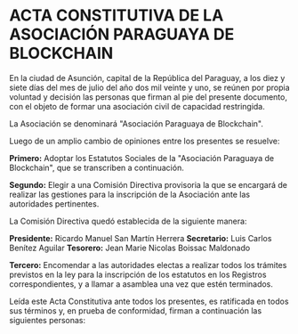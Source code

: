 # ACTA CONSTITUTIVA DE LA ASOCIACIÓN PARAGUAYA DE BLOCKCHAIN

En la ciudad de Asunción, capital de la República del Paraguay, a los diez y siete días del mes de julio del año dos mil veinte y uno, se reúnen por propia voluntad y decisión las personas que firman al pie del presente documento, con el objeto de formar una asociación civil de capacidad restringida.

La Asociación se denominará "Asociación Paraguaya de Blockchain".

Luego de un amplio cambio de opiniones entre los presentes se resuelve:  

**Primero:** Adoptar los Estatutos Sociales de la "Asociación Paraguaya de Blockchain", que se transcriben a continuación.

**Segundo:** Elegir a una Comisión Directiva provisoria la que se encargará de realizar las gestiones para la inscripción de la Asociación ante las autoridades pertinentes.

La Comisión Directiva quedó establecida de la siguiente manera:

**Presidente:** Ricardo Manuel San Martín Herrera
**Secretario:** Luis Carlos Benítez Aguilar
**Tesorero:** Jean Marie Nicolas Boissac Maldonado


**Tercero:** Encomendar a las autoridades electas a realizar todos los trámites previstos en la ley para la inscripción de los estatutos en los Registros correspondientes, y a llamar a asamblea una vez que estén terminados.

Leída este Acta Constitutiva ante todos los presentes, es ratificada en todos sus términos y, en prueba de conformidad, firman a continuación las siguientes personas:
